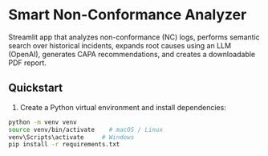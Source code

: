 # Smart Non-Conformance Analyzer

Streamlit app that analyzes non-conformance (NC) logs, performs semantic search over historical incidents, expands root causes using an LLM (OpenAI), generates CAPA recommendations, and creates a downloadable PDF report.

## Quickstart

1. Create a Python virtual environment and install dependencies:

```bash
python -m venv venv
source venv/bin/activate    # macOS / Linux
venv\Scripts\activate     # Windows
pip install -r requirements.txt
